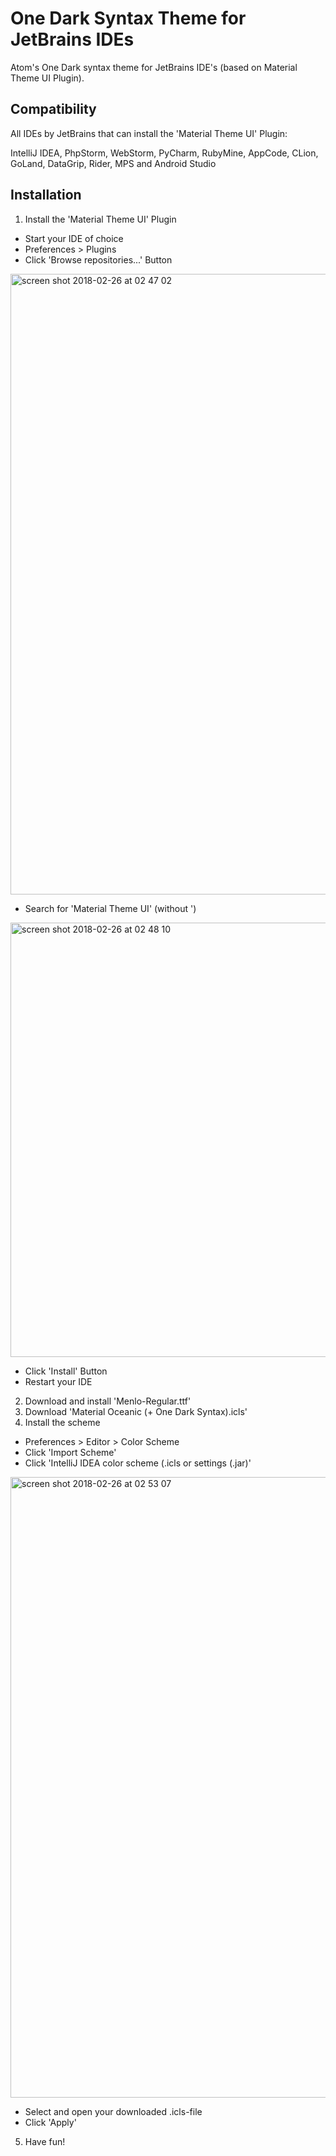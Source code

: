 # One Dark Syntax Theme for JetBrains IDEs
Atom's One Dark syntax theme for JetBrains IDE's (based on Material Theme UI Plugin).

## Compatibility
All IDEs by JetBrains that can install the 'Material Theme UI' Plugin:

IntelliJ IDEA, PhpStorm, WebStorm, PyCharm, RubyMine, AppCode, CLion, GoLand, DataGrip, Rider, MPS and Android Studio

## Installation
1. Install the 'Material Theme UI' Plugin
  * Start your IDE of choice
  * Preferences > Plugins
  * Click 'Browse repositories...' Button
  
  <img width="993" alt="screen shot 2018-02-26 at 02 47 02" src="https://user-images.githubusercontent.com/13024361/36649877-765595fe-1aa0-11e8-9ed9-15430402a418.png">
  
  * Search for 'Material Theme UI' (without ')
  
  <img width="695" alt="screen shot 2018-02-26 at 02 48 10" src="https://user-images.githubusercontent.com/13024361/36649898-a5a62468-1aa0-11e8-8720-f2a6fbf0e4f6.png">
  
  * Click 'Install' Button
  * Restart your IDE
2. Download and install 'Menlo-Regular.ttf'
3. Download 'Material Oceanic (+ One Dark Syntax).icls'
4. Install the scheme
  * Preferences > Editor > Color Scheme
  * Click 'Import Scheme'
  * Click 'IntelliJ IDEA color scheme (.icls or settings (.jar)'
  
  <img width="993" alt="screen shot 2018-02-26 at 02 53 07" src="https://user-images.githubusercontent.com/13024361/36649924-c42ce16a-1aa0-11e8-98fb-14130e83b349.png">
  
  * Select and open your downloaded .icls-file
  * Click 'Apply'
5. Have fun!
